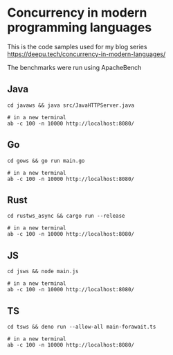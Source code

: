 # Concurrency in modern programming languages

This is the code samples used for my blog series https://deepu.tech/concurrency-in-modern-languages/

The benchmarks were run using ApacheBench

## Java

```shell
cd javaws && java src/JavaHTTPServer.java

# in a new terminal
ab -c 100 -n 10000 http://localhost:8080/
```

## Go

```shell
cd gows && go run main.go

# in a new terminal
ab -c 100 -n 10000 http://localhost:8080/
```

## Rust

```shell
cd rustws_async && cargo run --release

# in a new terminal
ab -c 100 -n 10000 http://localhost:8080/
```

## JS

```shell
cd jsws && node main.js

# in a new terminal
ab -c 100 -n 10000 http://localhost:8080/
```

## TS

```shell
cd tsws && deno run --allow-all main-forawait.ts

# in a new terminal
ab -c 100 -n 10000 http://localhost:8080/
```
